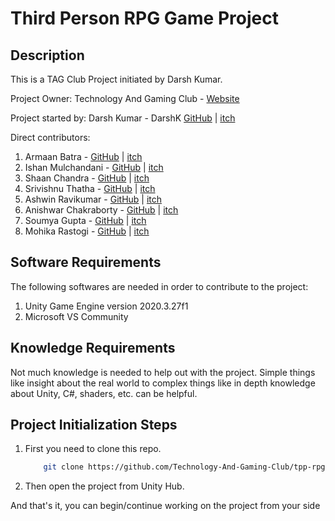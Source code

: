 # Third Person RPG Game Project

## Description
This is a TAG Club Project initiated by Darsh Kumar.

Project Owner: Technology And Gaming Club - [Website](http://www.tagclub.in)

Project started by: Darsh Kumar - DarshK [GitHub](https://github.com/DarshK35) | [itch](https://darshk.itch.io)

Direct contributors:
1. Armaan Batra - [GitHub](https://github.com/Diablo-The-Supreme) | [itch](https://armaanlegend.itch.io)
2. Ishan Mulchandani - [GitHub](https://github.com/ishanM17) | [itch](https://deathg0d.itch.io)
3. Shaan Chandra - [GitHub](https://github.com/rectangle-man) | [itch](https://rectangle-man.itch.io)
4. Srivishnu Thatha - [GitHub](https://github.com/srivishnu2002) | [itch](https://srivishnu2002.itch.io)
5. Ashwin Ravikumar - [GitHub](https://github.com/E-Lucid-At0r) | [itch](https://e-lucidat0r.itch.io)
6. Anishwar Chakraborty - [GitHub](https://github.com/agentheroic) | [itch](https://agentheroic.itch.io)
7. Soumya Gupta - [GitHub](https://github.com/soumyagupta86) | [itch](https://soumya-8107.itch.io)
8. Mohika Rastogi - [GitHub](https://github.com/Ventress13) | [itch](https://ventress13.itch.io)

## Software Requirements
The following softwares are needed in order to contribute to the project:
1. Unity Game Engine version 2020.3.27f1
2. Microsoft VS Community

## Knowledge Requirements
Not much knowledge is needed to help out with the project. Simple things like insight about the real world to complex things like in depth knowledge about Unity, C#, shaders, etc. can be helpful.


## Project Initialization Steps
1. First you need to clone this repo.
	```sh
		git clone https://github.com/Technology-And-Gaming-Club/tpp-rpg-project.git
	```
2. Then open the project from Unity Hub.

And that's it, you can begin/continue working on the project from your side